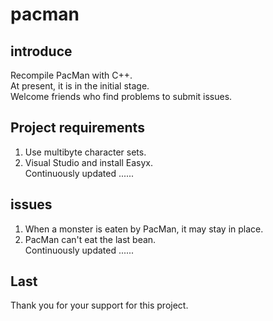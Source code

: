 # pacman  

## introduce
Recompile PacMan with C++.  
At present, it is in the initial stage.  
Welcome friends who find problems to submit issues.  

## Project requirements
1. Use multibyte character sets.
2. Visual Studio and install Easyx.    
Continuously updated ......  

## issues
1. When a monster is eaten by PacMan, it may stay in place.  
2. PacMan can't eat the last bean.  
Continuously updated ......  

## Last
Thank you for your support for this project.  
